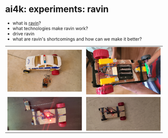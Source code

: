 # ai4k: experiments: ravin

- what is [ravin](https://github.com/kamangir/bluer-ugv/tree/main/bluer_ugv/docs/ravin)?
- what technologies make ravin work?
- drive ravin
- what are ravin's shortcomings and how can we make it better?

|   |   |
| --- | --- |
| [![image](https://github.com/kamangir/assets2/raw/main/ravin/20250807_103534.jpg?raw=true)](https://github.com/kamangir/assets2/raw/main/ravin/20250807_103534.jpg?raw=true) | [![image](https://github.com/kamangir/assets2/raw/main/ravin/20250728_112123.jpg?raw=true)](https://github.com/kamangir/assets2/raw/main/ravin/20250728_112123.jpg?raw=true) |
| [![image](https://github.com/kamangir/assets2/raw/main/ravin/20250723_095022.jpg?raw=true)](https://github.com/kamangir/assets2/raw/main/ravin/20250723_095022.jpg?raw=true) | [![image](https://github.com/kamangir/assets2/raw/main/ravin/20250723_095155~2_1.gif?raw=true)](https://github.com/kamangir/assets2/raw/main/ravin/20250723_095155~2_1.gif?raw=true) |
